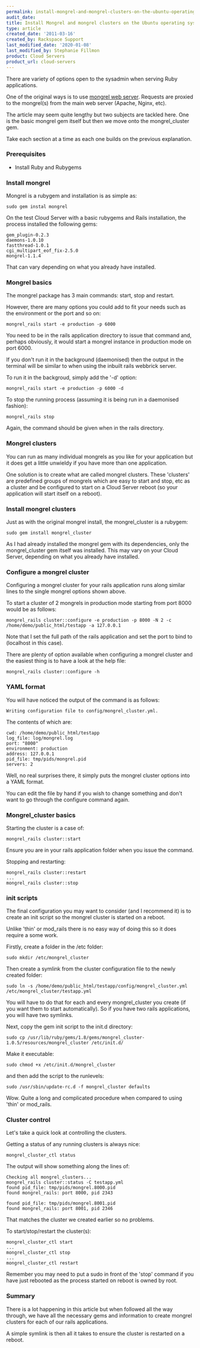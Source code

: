 ```yaml
---
permalink: install-mongrel-and-mongrel-clusters-on-the-ubuntu-operating-system/
audit_date:
title: Install Mongrel and mongrel clusters on the Ubuntu operating system
type: article
created_date: '2011-03-16'
created_by: Rackspace Support
last_modified_date: '2020-01-08'
last_modified_by: Stephanie Fillmon
product: Cloud Servers
product_url: cloud-servers
---
```


There are variety of options open to the sysadmin when serving Ruby
applications.

One of the original ways is to use [mongrel web
server](https://mongrel.rubyforge.org/ "https://mongrel.rubyforge.org/").
Requests are proxied to the mongrel(s) from the main web server (Apache,
Nginx, etc).

The article may seem quite lengthy but two subjects are tackled here.
One is the basic mongrel gem itself but then we move onto the
mongrel\_cluster gem.

Take each section at a time as each one builds on the previous
explanation.

### Prerequisites

-   Install Ruby and Rubygems

### Install mongrel


Mongrel is a rubygem and installation is as simple as:

    sudo gem instal mongrel

On the test Cloud Server with a basic rubygems and Rails installation,
the process installed the following gems:

    gem_plugin-0.2.3
    daemons-1.0.10
    fastthread-1.0.1
    cgi_multipart_eof_fix-2.5.0
    mongrel-1.1.4

That can vary depending on what you already have installed.

### Mongrel basics

The mongrel package has 3 main commands: start, stop and restart.

However, there are many options you could add to fit your needs such as
the environment or the port and so on:

    mongrel_rails start -e production -p 6000

You need to be in the rails application directory to issue that command
and, perhaps obviously, it would start a mongrel instance in production
mode on port 6000.

If you don't run it in the background (daemonised) then the output in
the terminal will be similar to when using the inbuilt rails webbrick
server.

To run it in the backgroud, simply add the '-d' option:

    mongrel_rails start -e production -p 6000 -d

To stop the running process (assuming it is being run in a daemonised
fashion):

    mongrel_rails stop

Again, the command should be given when in the rails directory.

### Mongrel clusters

You can run as many individual mongrels as you like for your application
but it does get a little unwieldy if you have more than one application.

One solution is to create what are called mongrel clusters. These
'clusters' are predefined groups of mongrels which are easy to start and
stop, etc as a cluster and be configured to start on a Cloud Server
reboot (so your application will start itself on a reboot).

### Install mongrel clusters

Just as with the original mongrel install, the mongrel\_cluster is a
rubygem:

    sudo gem install mongrel_cluster

As I had already installed the mongrel gem with its dependencies, only
the mongrel\_cluster gem itself was installed. This may vary on your
Cloud Server, depending on what you already have installed.

### Configure a mongrel cluster

Configuring a mongrel cluster for your rails application runs along
similar lines to the single mongrel options shown above.

To start a cluster of 2 mongrels in production mode starting from port
8000 would be as follows:

    mongrel_rails cluster::configure -e production -p 8000 -N 2 -c /home/demo/public_html/testapp -a 127.0.0.1

Note that I set the full path of the rails application and set the port
to bind to (localhost in this case).

There are plenty of option available when configuring a mongrel cluster
and the easiest thing is to have a look at the help file:

    mongrel_rails cluster::configure -h


### YAML format

You will have noticed the output of the command is as follows:

    Writing configuration file to config/mongrel_cluster.yml.

The contents of which are:

    cwd: /home/demo/public_html/testapp
    log_file: log/mongrel.log
    port: "8000"
    environment: production
    address: 127.0.0.1
    pid_file: tmp/pids/mongrel.pid
    servers: 2

Well, no real surprises there, it simply puts the mongrel cluster
options into a YAML format.

You can edit the file by hand if you wish to change something and don't
want to go through the configure command again.

### Mongrel\_cluster basics

Starting the cluster is a case of:

    mongrel_rails cluster::start

Ensure you are in your rails application folder when you issue the
command.

Stopping and restarting:

    mongrel_rails cluster::restart
    ...
    mongrel_rails cluster::stop

### init scripts

The final configuration you may want to consider (and I recommend it) is
to create an init script so the mongrel cluster is started on a reboot.

Unlike 'thin' or mod\_rails there is no easy way of doing this so it
does require a some work.

Firstly, create a folder in the /etc folder:

    sudo mkdir /etc/mongrel_cluster

Then create a symlink from the cluster configuration file to the newly
created folder:

    sudo ln -s /home/demo/public_html/testapp/config/mongrel_cluster.yml /etc/mongrel_cluster/testapp.yml

You will have to do that for each and every mongrel\_cluster you create
(if you want them to start automatically). So if you have two rails
applications, you will have two symlinks.

Next, copy the gem init script to the init.d directory:

    sudo cp /usr/lib/ruby/gems/1.8/gems/mongrel_cluster-1.0.5/resources/mongrel_cluster /etc/init.d/

Make it executable:

    sudo chmod +x /etc/init.d/mongrel_cluster

and then add the script to the runlevels:

    sudo /usr/sbin/update-rc.d -f mongrel_cluster defaults

Wow. Quite a long and complicated procedure when compared to using
'thin' or mod\_rails.

### Cluster control

Let's take a quick look at controlling the clusters.

Getting a status of any running clusters is always nice:

    mongrel_cluster_ctl status

The output will show something along the lines of:

    Checking all mongrel_clusters...
    mongrel_rails cluster::status -C testapp.yml
    found pid_file: tmp/pids/mongrel.8000.pid
    found mongrel_rails: port 8000, pid 2343

    found pid_file: tmp/pids/mongrel.8001.pid
    found mongrel_rails: port 8001, pid 2346

That matches the cluster we created earlier so no problems.

To start/stop/restart the cluster(s):

    mongrel_cluster_ctl start
    ...
    mongrel_cluster_ctl stop
    ...
    mongrel_cluster_ctl restart

Remember you may need to put a sudo in front of the 'stop' command if
you have just rebooted as the process started on reboot is owned by
root.

### Summary

There is a lot happening in this article but when followed all the way
through, we have all the necessary gems and information to create
mongrel clusters for each of our rails applications.

A simple symlink is then all it takes to ensure the cluster is restarted
on a reboot.
